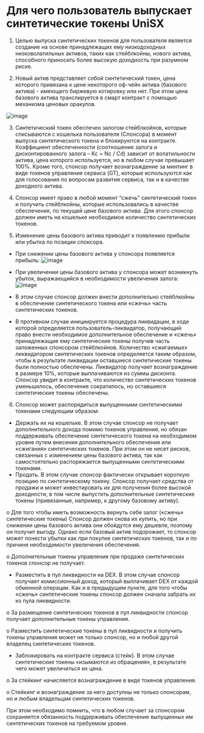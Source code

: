 # Для чего пользователь выпускает синтетические токены UniSX

1. Целью выпуска синтетических токенов для пользователя является создание на основе принадлежащих ему низкодоходных низковолатильных активов, таких как стейблкойны, нового актива, способного приносить более высокую доходность при разумном риске.

2. Новый актив представляет собой синтетический токен, цена которого привязана к цене некоторого оф-чейн актива (базового актива) - имеющего биржевую котировку или нет.
При этом цена базового актива транслируется в смарт контракт с помощью механизма ценовых оракулов.

![image](https://user-images.githubusercontent.com/89580052/134311115-c2b8f478-3278-4906-9053-a069469828fa.png)

3. Синтетический токен обеспечен залогом стейблкойнов, которые списываются с кошелька пользователя (Спонсора) в момент выпуска синтетического токена и блокируются на контракте. Коэффициент обеспеченности (соотношение залога и дисконтированного залога – Kc = Nc / Cd) зависит от волатильности актива, цена которого используется, но в любом случае превышает 100%.
Кроме того, спонсор получает вознаграждение за минтинг в виде токенов управления сервиса (GT), которые используются как для голосования по вопросам развития сервиса, так и в качестве доходного актива.

4. Спонсор имеет право в любой момент “сжечь” синтетический токен и получить стейблкойны, которые использовались в качестве обеспечения, по текущей цене базового актива.
Для этого спонсор должен иметь на кошельке необходимое количество синтетических токенов.

5. Изменение цены базового актива приводит к появлению прибыли или убытка по позиции спонсора.
- При снижении цены базового актива у спонсора появляется прибыль:
![image](https://user-images.githubusercontent.com/89580052/134312517-38fe0bdd-4981-4e83-b8cf-205540f565ac.png)

- При увеличении цены базового актива у спонсора может возникнуть убыток, выражающийся в необходимости увеличения залога:
![image](https://user-images.githubusercontent.com/89580052/134312693-e62dc8ac-12fb-43cd-b69d-03640b977e72.png)

- В этом случае спонсор должен внести дополнительно стейблкойны в обеспечение синтетического токена или «сжечь» часть синтетических токенов.
- В противном случае инициируется процедура ликвидации, в ходе которой определяется пользователь-ликвидатор, получающий право внести необходимое дополнительное обеспечение и «сжечь» принадлежащие ему синтетические токены получив часть заложенных спонсором стейблкойнов. Количество «сжигаемых» ликвидатором синтетических токенов определяется таким образом, чтобы в результате ликвидации оставшиеся синтетические токены были полностью обеспечены. Ликвидатор получает вознаграждение в размере 10%, которые выплачиваются из суммы дисконта. Спонсор увидит в контракте, что количество синтетических токенов уменьшилось, обеспечение сократилось, но оставшиеся синтетические токены обеспечены.

6. Спонсор может распорядиться выпущенными синтетическими токенами следующим образом:
-	Держать их на кошельке. В этом случае спонсор не получает дополнительного дохода помимо токенов управления, но обязан поддерживать обеспечение синтетического токена на необходимом уровне путем внесения дополнительного обеспечения или «сжигания» синтетических токенов. При этом он не несет рисков, связанных с изменением цены базового актива, так как самостоятельно распоряжается выпущенными синтетическими токенами. 
-	Продать. В этом случае спонсор фактически открывает короткую позицию по синтетическому токену. Спонсор получает средства от продажи и может инвестировать их для получения более высокой доходности, в том числе выпустить дополнительные синтетические токены (привязанные, например, к другому базовому активу). 

o	Для того чтобы иметь возможность вернуть себе залог («сжечь» синтетические токены) Спонсор должен снова их купить, но при снижении цены базового актива они обойдутся ему дешевле, поэтому он получит выгоду. Однако если базовый актив подорожает, то спонсор может понести убытки как при покупке синтетических токенов, так и по причине необходимости увеличения обеспечения. 

o	Дополнительные токены управления при продаже синтетических токенов спонсор не получает.

-	Разместить в пул ликвидности на DEX. В этом случае спонсор получает комиссионный доход, который выплачивает DEX от каждой обменной операции. Как и в предыдущем пункте, для того чтобы «сжечь» синтетические токены спонсор должен сначала забрать их из пула ликвидности. 

o	За размещение синтетических токенов в пул ликвидности спонсор получает дополнительные токены управления. 

o	Разместить синтетические токены в пул ликвидности и получить токены управления может не только спонсор, но и любой другой владелец синтетических токенов.

-	Заблокировать на контракте сервиса (стейк). В этом случае синтетические токены «изымаются из обращения», в результате чего может увеличиться их цена. 

o	За стейкинг начисляется вознаграждение в виде токенов управления.

o	Стейкинг и вознаграждение за него доступны не только спонсорам, но и любым владельцам синтетических токенов.

При этом необходимо помнить, что в любом случает за спонсором сохраняется обязанность поддерживать обеспечение выпущенных им синтетических токенов на требуемом уровне.



